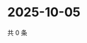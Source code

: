 # 2025-10-05

共 0 条

<!-- BEGIN ZHIHUVIDEO -->
<!-- 最后更新时间 Sun Oct 05 2025 05:08:31 GMT+0800 (China Standard Time) -->

<!-- END ZHIHUVIDEO -->
